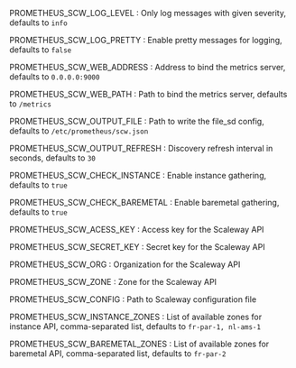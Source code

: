 PROMETHEUS_SCW_LOG_LEVEL
: Only log messages with given severity, defaults to `info`

PROMETHEUS_SCW_LOG_PRETTY
: Enable pretty messages for logging, defaults to `false`

PROMETHEUS_SCW_WEB_ADDRESS
: Address to bind the metrics server, defaults to `0.0.0.0:9000`

PROMETHEUS_SCW_WEB_PATH
: Path to bind the metrics server, defaults to `/metrics`

PROMETHEUS_SCW_OUTPUT_FILE
: Path to write the file_sd config, defaults to `/etc/prometheus/scw.json`

PROMETHEUS_SCW_OUTPUT_REFRESH
: Discovery refresh interval in seconds, defaults to `30`

PROMETHEUS_SCW_CHECK_INSTANCE
: Enable instance gathering, defaults to `true`

PROMETHEUS_SCW_CHECK_BAREMETAL
: Enable baremetal gathering, defaults to `true`

PROMETHEUS_SCW_ACESS_KEY
: Access key for the Scaleway API

PROMETHEUS_SCW_SECRET_KEY
: Secret key for the Scaleway API

PROMETHEUS_SCW_ORG
: Organization for the Scaleway API

PROMETHEUS_SCW_ZONE
: Zone for the Scaleway API

PROMETHEUS_SCW_CONFIG
: Path to Scaleway configuration file

PROMETHEUS_SCW_INSTANCE_ZONES
: List of available zones for instance API, comma-separated list, defaults to `fr-par-1, nl-ams-1`

PROMETHEUS_SCW_BAREMETAL_ZONES
: List of available zones for baremetal API, comma-separated list, defaults to `fr-par-2`
